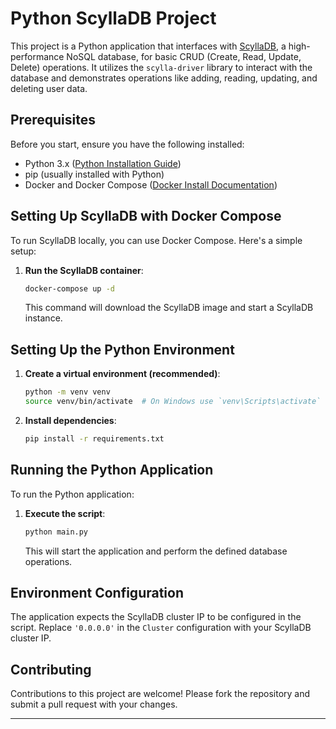 # Python ScyllaDB Project

This project is a Python application that interfaces with [ScyllaDB](https://scylladb.com),
a high-performance NoSQL database, for basic CRUD (Create, Read, Update, Delete) operations.
It utilizes the `scylla-driver` library to interact with the database and demonstrates
operations like adding, reading, updating, and deleting user data.

## Prerequisites

Before you start, ensure you have the following installed:

- Python 3.x ([Python Installation Guide](https://www.python.org/downloads/))
- pip (usually installed with Python)
- Docker and Docker Compose ([Docker Install Documentation](https://docs.docker.com/get-docker/))

## Setting Up ScyllaDB with Docker Compose

To run ScyllaDB locally, you can use Docker Compose. Here's a simple setup:

1. **Run the ScyllaDB container**:

    ```bash
    docker-compose up -d
    ```

   This command will download the ScyllaDB image and start a ScyllaDB instance.

## Setting Up the Python Environment

1. **Create a virtual environment (recommended)**:

    ```bash
    python -m venv venv
    source venv/bin/activate  # On Windows use `venv\Scripts\activate`
    ```

2. **Install dependencies**:

    ```bash
    pip install -r requirements.txt
    ```

## Running the Python Application

To run the Python application:

1. **Execute the script**:

    ```bash
    python main.py
    ```

   This will start the application and perform the defined database operations.

## Environment Configuration

The application expects the ScyllaDB cluster IP to be configured in the script.
Replace `'0.0.0.0'` in the `Cluster` configuration with your ScyllaDB cluster IP.

## Contributing

Contributions to this project are welcome! Please fork the repository and submit a pull
request with your changes.

---
